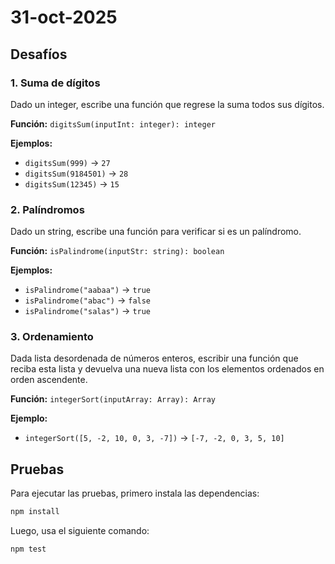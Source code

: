 # 31-oct-2025
## Desafíos

### 1. Suma de dígitos

Dado un integer, escribe una función que regrese la suma todos sus dígitos.

**Función:** `digitsSum(inputInt: integer): integer`

**Ejemplos:**
- `digitsSum(999)` -> `27`
- `digitsSum(9184501)` -> `28`
- `digitsSum(12345)` -> `15`

### 2. Palíndromos

Dado un string, escribe una función para verificar si es un palíndromo.

**Función:** `isPalindrome(inputStr: string): boolean`

**Ejemplos:**
- `isPalindrome("aabaa")` -> `true`
- `isPalindrome("abac")` -> `false`
- `isPalindrome("salas")` -> `true`

### 3. Ordenamiento

Dada lista desordenada de números enteros, escribir una función que reciba esta lista y devuelva una nueva lista con los elementos ordenados en orden ascendente.

**Función:** `integerSort(inputArray: Array): Array`

**Ejemplo:**
- `integerSort([5, -2, 10, 0, 3, -7])` -> `[-7, -2, 0, 3, 5, 10]`

## Pruebas

Para ejecutar las pruebas, primero instala las dependencias:

```bash
npm install
```

Luego, usa el siguiente comando:

```bash
npm test
```
